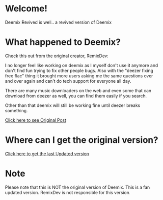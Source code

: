 # Welcome!
Deemix Revived is well.. a revived version of Deemix

# What happened to Deemix?
Check this out from the original creator, RemixDev:

I no longer feel like working on deemix as I myself don't use it anymore and don't find fun trying to fix other people bugs. Also with the "deezer fixing free flac" thing it brought more users asking me the same questions over and over again and can't do tech support for everyone all day.

There are many music downloaders on the web and even some that can download from deezer as well, you can find them easily if you search.

Other than that deemix will still be working fine until deezer breaks something. 

[Click here to see Original Post](https://old.reddit.com/r/deemix/comments/zlswiz/last_update_is_now_out/)


# Where can I get the original version?
[Click here to get the last Updated version](https://archive.org/details/deemix)

# Note
Please note that this is NOT the original version of Deemix. This is a fan updated version. RemixDev is not responsible for this version.
